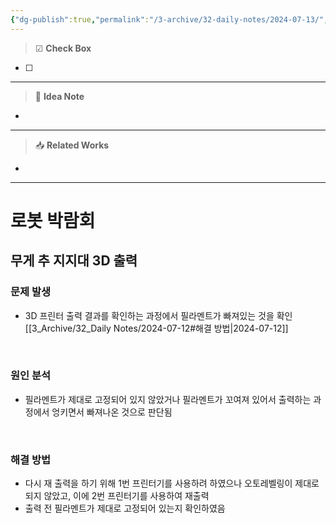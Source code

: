 ```yaml
---
{"dg-publish":true,"permalink":"/3-archive/32-daily-notes/2024-07-13/","tags":["DailyNote"],"noteIcon":""}
---
```


> ☑ **Check Box**

- [ ] 

---
> 🧠 **Idea Note**

- 

---
> 📥 **Related Works**

- 

---

# 로봇 박람회
## 무게 추 지지대 3D 출력
### 문제 발생
- 3D 프린터 출력 결과를 확인하는 과정에서 필라멘트가 빠져있는 것을 확인
  [[3_Archive/32_Daily Notes/2024-07-12#해결 방법\|2024-07-12]]

<br/>

### 원인 분석
- 필라멘트가 제대로 고정되어 있지 않았거나 필라멘트가 꼬여져 있어서 출력하는 과정에서 엉키면서 빠져나온 것으로 판단됨

<br/>

### 해결 방법
- 다시 재 출력을 하기 위해 1번 프린터기를 사용하려 하였으나 오토레벨링이 제대로 되지 않았고, 이에 2번 프린터기를 사용하여 재출력
- 출력 전 필라멘트가 제대로 고정되어 있는지 확인하였음



